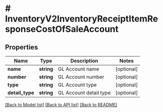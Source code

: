# # InventoryV2InventoryReceiptItemResponseCostOfSaleAccount

## Properties

Name | Type | Description | Notes
------------ | ------------- | ------------- | -------------
**name** | **string** | GL Account name | [optional]
**number** | **string** | GL Account number | [optional]
**type** | **string** | GL Account type | [optional]
**detail_type** | **string** | GL Account detail type | [optional]

[[Back to Model list]](../../README.md#models) [[Back to API list]](../../README.md#endpoints) [[Back to README]](../../README.md)
